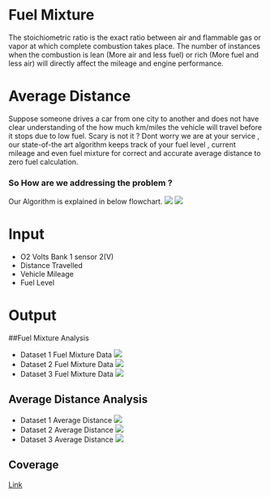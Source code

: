 
# Fuel Mixture
The stoichiometric ratio is the exact ratio between air and flammable gas or vapor at which complete combustion takes place.
The number of instances when the combustion is lean (More air and
less fuel) or rich (More fuel and less air) will directly affect the mileage and engine performance.

# Average Distance
Suppose someone drives a car from one city to another and does not have clear understanding of the how much km/miles the vehicle will travel before it stops due to low fuel. Scary is not it ? Dont worry we are at your service , our state-of-the art algorithm keeps track of your fuel level , current mileage and even fuel mixture for correct and accurate average distance to zero fuel calculation.

### So How are we addressing the problem ?
Our Algorithm is explained in below flowchart.
![](FuelMixture.png)
![](AverageDistance.png)
# Input
 
-   O2 Volts Bank 1 sensor 2(V)
- Distance Travelled
- Vehicle Mileage
- Fuel Level

# Output
 
##Fuel Mixture Analysis
-   Dataset 1 Fuel Mixture Data
![](DIAFuelMixture/Result/Dataset-1.png)
-   Dataset 2 Fuel Mixture Data
![](DIAFuelMixture/Result/Dataset-2.png)
-   Dataset 3 Fuel Mixture Data
![](DIAFuelMixture/Result/Dataset-3.png)


## Average Distance Analysis
-   Dataset 1 Average Distance
![](DistAvg/Result/Dataset-1.png)
-   Dataset 2 Average Distance
![](DistAvg/Result/Dataset-2.png)
-   Dataset 3 Average Distance
![](DistAvg/Result/Dataset-3.png)

## Coverage
[Link](https://raw.githack.com/prithvisekhar/VehicalDiagnosticAlgo/gh-pages/Function/DIAFuelMixture_FuelMixture/htmlcov/index.html)
